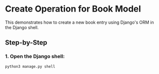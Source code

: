 # Create Operation for Book Model

This demonstrates how to create a new book entry using Django's ORM in the Django shell.

## Step-by-Step

### 1. Open the Django shell:

```bash
python3 manage.py shell
